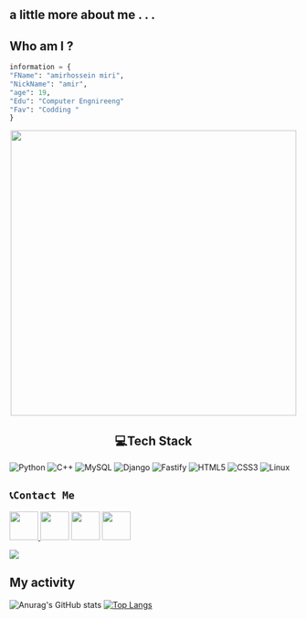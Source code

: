  ## a little more about me  . . .
<!-- <img src ="https://user-images.githubusercontent.com/74038190/212284115-f47cd8ff-2ffb-4b04-b5bf-4d1c14c0247f.gif"> -->
## Who am I ?
```python
information = {
"FName": "amirhossein miri",
"NickName": "amir",
"age": 19,
"Edu": "Computer Engnireeng"
"Fav": "Codding "
}
```
 <p  align="center"><img src = "https://user-images.githubusercontent.com/74038190/225813708-98b745f2-7d22-48cf-9150-083f1b00d6c9.gif" width ="500px" hight = "300px"></p>

<h2 align= "center">💻Tech Stack </h2>

![Python](https://img.shields.io/badge/python-3670A0?style=for-the-badge&logo=python&logoColor=ffdd54)
![C++](https://img.shields.io/badge/c++-%2300599C.svg?style=for-the-badge&logo=c%2B%2B&logoColor=white)
![MySQL](https://img.shields.io/badge/mysql-4479A1.svg?style=for-the-badge&logo=mysql&logoColor=white)
![Django](https://img.shields.io/badge/django-%23092E20.svg?style=for-the-badge&logo=django&logoColor=white)
![Fastify](https://img.shields.io/badge/fastify-%23000000.svg?style=for-the-badge&logo=fastify&logoColor=white)
![HTML5](https://img.shields.io/badge/html5-%23E34F26.svg?style=for-the-badge&logo=html5&logoColor=white)
![CSS3](https://img.shields.io/badge/css3-%231572B6.svg?style=for-the-badge&logo=css3&logoColor=white)
![Linux](https://img.shields.io/badge/Linux-FCC624?style=for-the-badge&logo=linux&logoColor=black)

## `📞Contact Me`
<p>
 <a href = "https://t.me/amirmiree"><img src= "https://user-images.githubusercontent.com/74038190/235294013-a33e5c43-a01c-43f6-b44d-a406d8b4ab75.gif" width = "50px" hight= "50px">
 </a>
<img src= "https://user-images.githubusercontent.com/74038190/235294012-0a55e343-37ad-4b0f-924f-c8431d9d2483.gif" width = "50px" hight= "50px">
<img src= "https://user-images.githubusercontent.com/74038190/235294019-40007353-6219-4ec5-b661-b3c35136dd0b.gif" width = "50px" hight= "50px">
<img src= "https://user-images.githubusercontent.com/74038190/235294010-ec412ef5-e3da-4efa-b1d4-0ab4d4638755.gif" width = "50px" hight= "50px"></p>

 <a href= "https:\\t.me\amirmiree"> <img src= "https://img.shields.io/badge/Telegram-amirmiree-blue?style%20=flat&logo=telegram"></a>



## My activity
<p>
  
![Anurag's GitHub stats](https://github-readme-stats.vercel.app/api?username=anuraghazra&show_icons=true&theme=radical)
<a href = "github.com/amirmiry" >![Top Langs](https://github-readme-stats.vercel.app/api/top-langs/?username=anuraghazra&stats_format=bytes)<a/>
</p>




